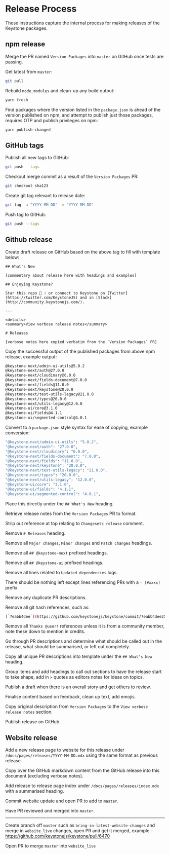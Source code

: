 # Release Process

These instructions capture the internal process for making releases of the Keystone packages.

## npm release

Merge the PR named `Version Packages` into `master` on GitHub once tests are passing.

Get latest from `master`:

```sh
git pull
```

Rebuild `node_modules` and clean-up any build output:

```sh
yarn fresh
```

Find packages where the version listed in the `package.json` is ahead of the version published on npm, and attempt to publish just those packages, requires OTP and publish privileges on npm:

```sh
yarn publish-changed
```

## GitHub tags

Publish all new tags to GitHub:

```sh
git push --tags
```

Checkout merge commit as a result of the `Version Packages` PR:

```sh
git checkout sha123
```

Create git tag relevant to release date:

```sh
git tag -a "YYYY-MM-DD" -m "YYYY-MM-DD"
```

Push tag to GitHub:

```sh
git push --tags
```

## Github release

Create draft release on GitHub based on the above tag to fill with template below:

```
## What's New

[commentary about release here with headings and examples]

## Enjoying Keystone?

Star this repo 🌟 ☝️ or connect to Keystone on [Twitter](https://twitter.com/KeystoneJS) and in [Slack](http://community.keystonejs.com/).

---

<details>
<summary>View verbose release notes</summary>

# Releases

[verbose notes here copied verbatim from the `Version Packages` PR]
```

Copy the successful output of the published packages from above npm release, example output:

```sh
@keystone-next/admin-ui-utils@5.0.2
@keystone-next/auth@27.0.0
@keystone-next/cloudinary@6.0.0
@keystone-next/fields-document@7.0.0
@keystone-next/fields@11.0.0
@keystone-next/keystone@20.0.0
@keystone-next/test-utils-legacy@21.0.0
@keystone-next/types@20.0.0
@keystone-next/utils-legacy@12.0.0
@keystone-ui/core@3.1.0
@keystone-ui/fields@4.1.1
@keystone-ui/segmented-control@4.0.1
```

Convert to a `package.json` style syntax for ease of copying, example conversion:

```sh
"@keystone-next/admin-ui-utils": "5.0.2",
"@keystone-next/auth": "27.0.0",
"@keystone-next/cloudinary": "6.0.0",
"@keystone-next/fields-document": "7.0.0",
"@keystone-next/fields": "11.0.0",
"@keystone-next/keystone": "20.0.0",
"@keystone-next/test-utils-legacy": "21.0.0",
"@keystone-next/types": "20.0.0",
"@keystone-next/utils-legacy": "12.0.0",
"@keystone-ui/core": "3.1.0",
"@keystone-ui/fields": "4.1.1",
"@keystone-ui/segmented-control": "4.0.1",
```

Place this directly under the `## What's New` heading.

Retrieve release notes from the `Version Packages` PR to format.

Strip out reference at top relating to `Changesets release` comment.

Remove `# Releases` heading.

Remove all `Major changes`, `Minor changes` and `Patch changes` headings.

Remove all `## @keystone-next` prefixed headings.

Remove all `## @keystone-ui` prefixed headings.

Remove all lines related to `Updated dependencies` logs.

There should be nothing left except lines referencing PRs with a `- [#xxxx]` prefix.

Remove any duplicate PR descriptions.

Remove all git hash references, such as:

```sh
[`7eabb4dee`](https://github.com/keystonejs/keystone/commit/7eabb4dee2552f7baf1e0024d82011b179d418d4)
```

Remove all `Thanks @user!` references unless it is from a community member, note these down to mention in credits.

Go through PR descriptions and determine what should be called out in the release, what should be summarised, or left out completely.

Copy all unique PR descriptions into template under the `## What's New` heading.

Group items and add headings to call out sections to have the release start to take shape, add in `>` quotes as editors notes for ideas on topics.

Publish a draft when there is an overall story and get others to review.

Finalise content based on feedback, clean up text, add emojis.

Copy original description from `Version Packages` to the `View verbose release notes` section.

Publish release on GitHub.

## Website release

Add a new release page to website for this release under `/docs/pages/releases/YYYY-MM-DD.mdx` using the same format as previous release.

Copy over the GitHub markdown content from the GitHub release into this document (excluding verbose notes).

Add release to release page index under `/docs/pages/releases/index.mdx` with a summarised heading.

Commit website update and open PR to add to `master`.

Have PR reviewed and merged into `master`.

---

Create branch off `master` such as `bring-in-latest-website-changes` and merge in `website_live` changes, open PR and get it merged, example - https://github.com/keystonejs/keystone/pull/6470

Open PR to merge `master` into `website_live`
